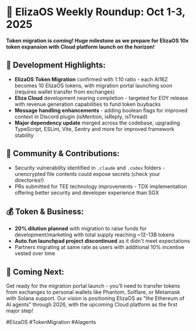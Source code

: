 # 🚀 ElizaOS Weekly Roundup: Oct 1-3, 2025

**Token migration is coming! Huge milestone as we prepare for ElizaOS 10x token expansion with Cloud platform launch on the horizon!**

## 📣 Development Highlights:
* **ElizaOS Token Migration** confirmed with 1:10 ratio - each AI16Z becomes 10 ElizaOS tokens, with migration portal launching soon (requires wallet transfer from exchanges)
* **Eliza Cloud** development nearing completion - targeted for EOY release with revenue generation capabilities to fund token buybacks
* **Message handling enhancements** - adding boolean flags for improved context in Discord plugin (isMention, isReply, isThread)
* **Major dependency update** merged across the codebase, upgrading TypeScript, ESLint, Vite, Sentry and more for improved framework stability

## 👥 Community & Contributions:
* Security vulnerability identified in `.claude` and `.codex` folders - unencrypted file contents could expose secrets (check your directories!)
* PRs submitted for TEE technology improvements - TDX implementation offering better security and developer experience than SGX

## 💰 Token & Business:
* **20% dilution planned** with migration to raise funds for development/marketing with total supply reaching ~12-13B tokens
* **Auto.fun launchpad project discontinued** as it didn't meet expectations
* Partners migrating at same rate as users with additional 10% incentive vested over time

## 🔮 Coming Next:
Get ready for the migration portal launch - you'll need to transfer tokens from exchanges to personal wallets like Phantom, Solflare, or Metamask with Solana support. Our vision is positioning ElizaOS as "the Ethereum of AI agents" through 2026, with the upcoming Cloud platform as the first major step!

#ElizaOS #TokenMigration #AIagents